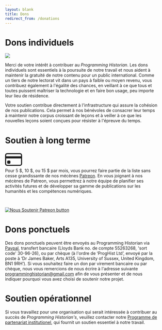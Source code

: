 ```yaml
---
layout: blank
title: Dons
redirect_from: /donations
---
```


# Dons individuels

<img src="{{site.baseurl}}/images/supporters-individual.png" class="garnish rounded float-left" />

Merci de votre intérêt à contribuer au *Programming Historian*. Les dons individuels sont essentiels à la poursuite de notre travail et nous aident à maintenir la gratuité de notre contenu pour un public international. Comme un tiers de notre lectorat vit dans un pays à faible ou moyen revenu, vous contribuez également à l'égalité des chances, en veillant à ce que tous et toutes puissent maîtriser la technologie et en faire bon usage, peu importe leur lieu de résidence.

Votre soutien contribue directement à l'infrastructure qui assure la cohésion de nos publications. Cela permet à nos bénévoles de consacrer leur temps à maintenir notre corpus croissant de leçons et à veiller à ce que les nouvelles leçons soient conçues pour résister à l'épreuve du temps.

# Soutien à long terme

<div class="alert alert-info">
<div class="float-left">
	<svg width="4em" height="4em" viewBox="0 0 16 16" class="bi bi-credit-card" fill="currentColor" xmlns="http://www.w3.org/2000/svg">
  <path fill-rule="evenodd" d="M0 4a2 2 0 0 1 2-2h12a2 2 0 0 1 2 2v8a2 2 0 0 1-2 2H2a2 2 0 0 1-2-2V4zm2-1a1 1 0 0 0-1 1v1h14V4a1 1 0 0 0-1-1H2zm13 4H1v5a1 1 0 0 0 1 1h12a1 1 0 0 0 1-1V7z"/>
  <path d="M2 10a1 1 0 0 1 1-1h1a1 1 0 0 1 1 1v1a1 1 0 0 1-1 1H3a1 1 0 0 1-1-1v-1z"/>
</svg>
</div>
Pour 5 $, 10 $, ou 15 $ par mois, vous pourrez faire partie de la liste sans cesse grandissante de nos mécènes <a href="https://www.patreon.com/join/theprogramminghistorian">Patreon</a>. En vous joignant à nos mécènes de Patreon, vous permettrez à notre équipe de planifier ses activités futures et de développer sa gamme de publications sur les humanités et les compétences numériques.

<p>&nbsp;</p>
<p><a href="https://www.patreon.com/theprogramminghistorian"><img src="{{site.baseurl}}/images/patreonbutton.png" alt="Nous Soutenir Patreon button" class="mx-auto d-block" /></a></p>
	
</div>

# Dons ponctuels

Des dons ponctuels peuvent être envoyés au Programming Historian via [Paypal](https://www.paypal.com/cgi-bin/webscr?cmd=_s-xclick&hosted_button_id=7BGHUZRVS4LYL&source=url), transfert bancaire (Lloyds Bank no. de compte 55263268, 'sort code' 30-96-26), ou par chèque (à l'ordre de ‘ProgHist Ltd’, envoyé par la poste à ‘Dr James Baker, Arts A135, University of Sussex, United Kingdom, BN1 9RH’). Si vous souhaitez faire un don par virement bancaire ou par chèque, nous vous remercions de nous écrire à l'adresse suivante <a href="mailto:programminghistorian@gmail.com">programminghistorian@gmail.com</a> afin de vous présenter et de nous indiquer pourquoi vous avez choisi de soutenir notre projet.

# Soutien opérationnel

Si vous travaillez pour une organisation qui serait intéressée à contribuer au succès de *Programming Historian's*, veuillez contacter notre [Programme de partenariat institutionel](ipp), qui fournit un soutien essentiel à notre travail.
